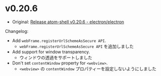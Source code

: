 # v0.20.6

* Original: [Release atom-shell v0.20.6 - electron/electron](https://github.com/electron/electron/releases/tag/v0.20.6)

Changelog:

* Add `webFrame.registerUrlSchemeAsSecure API`.
  * `webFrame.registerUrlSchemeAsSecure API` を追加しました
* Add support for window transparency.
  * ウィンドウの透過をサポートしました
* Don't set `contentWindow` property for `<webview>`.
  * `<webview>` の `contentWindow` プロパティーを設定しないようにしました
